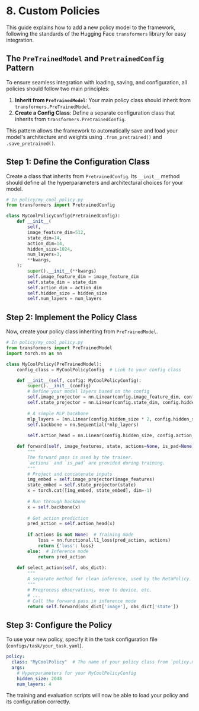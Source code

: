 # 8. Custom Policies

This guide explains how to add a new policy model to the framework, following the standards of the Hugging Face `transformers` library for easy integration.

## The `PreTrainedModel` and `PretrainedConfig` Pattern

To ensure seamless integration with loading, saving, and configuration, all policies should follow two main principles:

1.  **Inherit from `PreTrainedModel`**: Your main policy class should inherit from `transformers.PreTrainedModel`.
2.  **Create a Config Class**: Define a separate configuration class that inherits from `transformers.PretrainedConfig`.

This pattern allows the framework to automatically save and load your model's architecture and weights using `.from_pretrained()` and `.save_pretrained()`.

## Step 1: Define the Configuration Class

Create a class that inherits from `PretrainedConfig`. Its `__init__` method should define all the hyperparameters and architectural choices for your model.

```python
# In policy/my_cool_policy.py
from transformers import PretrainedConfig

class MyCoolPolicyConfig(PretrainedConfig):
    def __init__(
        self,
        image_feature_dim=512,
        state_dim=14,
        action_dim=14,
        hidden_size=1024,
        num_layers=3,
        **kwargs,
    ):
        super().__init__(**kwargs)
        self.image_feature_dim = image_feature_dim
        self.state_dim = state_dim
        self.action_dim = action_dim
        self.hidden_size = hidden_size
        self.num_layers = num_layers
```

## Step 2: Implement the Policy Class

Now, create your policy class inheriting from `PreTrainedModel`.

```python
# In policy/my_cool_policy.py
from transformers import PreTrainedModel
import torch.nn as nn

class MyCoolPolicy(PreTrainedModel):
    config_class = MyCoolPolicyConfig  # Link to your config class

    def __init__(self, config: MyCoolPolicyConfig):
        super().__init__(config)
        # Define your model layers based on the config
        self.image_projector = nn.Linear(config.image_feature_dim, config.hidden_size)
        self.state_projector = nn.Linear(config.state_dim, config.hidden_size)
        
        # A simple MLP backbone
        mlp_layers = [nn.Linear(config.hidden_size * 2, config.hidden_size), nn.ReLU()] * config.num_layers
        self.backbone = nn.Sequential(*mlp_layers)
        
        self.action_head = nn.Linear(config.hidden_size, config.action_dim)

    def forward(self, image_features, state, actions=None, is_pad=None):
        """
        The forward pass is used by the trainer.
        `actions` and `is_pad` are provided during training.
        """
        # Project and concatenate inputs
        img_embed = self.image_projector(image_features)
        state_embed = self.state_projector(state)
        x = torch.cat([img_embed, state_embed], dim=-1)
        
        # Run through backbone
        x = self.backbone(x)
        
        # Get action prediction
        pred_action = self.action_head(x)
        
        if actions is not None:  # Training mode
            loss = nn.functional.l1_loss(pred_action, actions)
            return {'loss': loss}
        else:  # Inference mode
            return pred_action
            
    def select_action(self, obs_dict):
        """
        A separate method for clean inference, used by the MetaPolicy.
        """
        # Preprocess observations, move to device, etc.
        # ...
        # Call the forward pass in inference mode
        return self.forward(obs_dict['image'], obs_dict['state'])
```

## Step 3: Configure the Policy

To use your new policy, specify it in the task configuration file (`configs/task/your_task.yaml`).

```yaml
policy:
  class: "MyCoolPolicy"  # The name of your policy class from `policy.my_cool_policy`
  args:
    # Hyperparameters for your MyCoolPolicyConfig
    hidden_size: 2048
    num_layers: 4
```

The training and evaluation scripts will now be able to load your policy and its configuration correctly.
